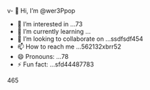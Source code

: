 v- 👋 Hi, I’m @wer3Ppop
- 👀 I’m interested in ...73
- 🌱 I’m currently learning ...
- 💞️ I’m looking to collaborate on ...ssdfsdf454
- 📫 How to reach me ...562132xbrr52
- 😄 Pronouns: ...78
- ⚡ Fun fact: ...sfd44487783

<!---jl456asdgjllm.lm
wer3Ppop/wer3Ppop is a ✨ special ✨ repository 2because its `README.md` (this file) appears on your GitHub profile.
You can click the Preview link to take a look at your changes.
--->465

